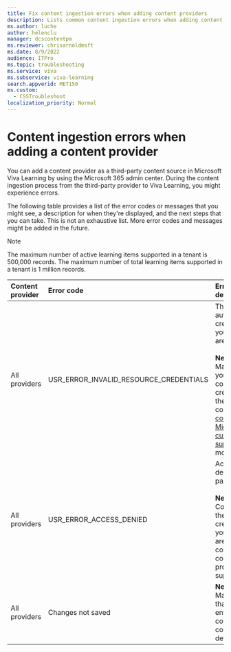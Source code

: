 ```yaml
---
title: Fix content ingestion errors when adding content providers
description: Lists common content ingestion errors when adding content providers for Viva Learning. Provides actions to be taken to fix these errors.
ms.author: luche
author: helenclu
manager: dcscontentpm
ms.reviewer: chrisarnoldmsft
ms.date: 8/9/2022
audience: ITPro
ms.topic: troubleshooting
ms.service: viva
ms.subservice: viva-learning
search.appverid: MET150
ms.custom: 
  - CSSTroubleshoot
localization_priority: Normal
---
```


# Content ingestion errors when adding a content provider

You can add a content provider as a third-party content source in Microsoft Viva Learning by using the Microsoft 365 admin center. During the content ingestion process from the third-party provider to Viva Learning, you might experience errors.

The following table provides a list of the error codes or messages that you might see, a description for when they're displayed, and the next steps that you can take. This is not an exhaustive list. More error codes and messages might be added in the future.

> [!NOTE]
> The maximum number of active learning items supported in a tenant is 500,000 records. The maximum number of total learning items supported in a tenant is 1 million records.

|Content provider |Error code |Error code description |
|:----------------|:----------|:----------------------|
|All providers |USR_ERROR_INVALID_RESOURCE_CREDENTIALS |The authentication credentials you provided are invalid. <br/><br/>**Next steps:** Make sure you enter the correct credentials. If they're correct, [contact Microsoft customer support](help-support.md) for more details.|
|All providers |USR_ERROR_ACCESS_DENIED |Access denied by partner. <br/><br/>**Next steps:** Confirm that the credentials you entered are correct or contact the content provider's support team. |
|All providers |Changes not saved |**Next steps:** Make sure that you've entered the correct configuration details.|
